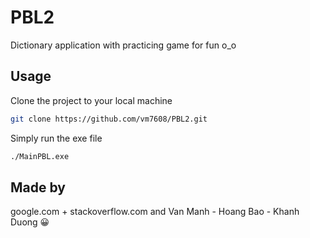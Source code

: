 # PBL2
Dictionary application with practicing game for fun o_o
## Usage
Clone the project to your local machine
```bash
git clone https://github.com/vm7608/PBL2.git
```
Simply run the exe file
```bash
./MainPBL.exe
```
## Made by
google.com + stackoverflow.com and Van Manh - Hoang Bao - Khanh Duong 😀
